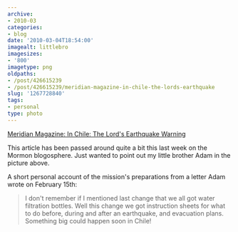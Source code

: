 ```yaml
---
archive:
- 2010-03
categories:
- blog
date: '2010-03-04T18:54:00'
imagealt: littlebro
imagesizes:
- '800'
imagetype: png
oldpaths:
- /post/426615239
- /post/426615239/meridian-magazine-in-chile-the-lords-earthquake
slug: '1267728840'
tags:
- personal
type: photo
---
```


[Meridian Magazine: In Chile: The Lord's Earthquake Warning][1]

This article has been passed around quite a bit this last week on the
Mormon blogosphere.  Just wanted to point out my little brother Adam in
the picture above.

A short personal account of the mission's preparations from a letter Adam
wrote on February 15th:

> I don't remember if I mentioned last change that we all got water
> filtration bottles. Well this change we got instruction sheets for what
> to do before, during and after an earthquake, and evacuation plans.
> Something big could happen soon in Chile!

[1]: http://www.ldsmag.com/churchupdate/100303chile.html
